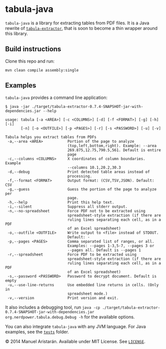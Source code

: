tabula-java
===========

`tabula-java` is a library for extracting tables from PDF files. It is a Java rewrite of [`tabula-extractor`](http://github.com/tabulapdf/tabula-extractor), that is soon to become a thin wrapper around this library.

## Build instructions

Clone this repo and run:

```
mvn clean compile assembly:single
```

## Examples

`tabula-java` provides a command line application:

```
$ java -jar ./target/tabula-extractor-0.7.4-SNAPSHOT-jar-with-dependencies.jar --help

usage: tabula [-a <AREA>] [-c <COLUMNS>] [-d] [-f <FORMAT>] [-g] [-h] [-i]
       [-n] [-o <OUTFILE>] [-p <PAGES>] [-r] [-s <PASSWORD>] [-u] [-v]

Tabula helps you extract tables from PDFs
 -a,--area <AREA>           Portion of the page to analyze
                            (top,left,bottom,right). Example: --area
                            269.875,12.75,790.5,561. Default is entire
                            page
 -c,--columns <COLUMNS>     X coordinates of column boundaries. Example
                            --columns 10.1,20.2,30.3
 -d,--debug                 Print detected table areas instead of
                            processing.
 -f,--format <FORMAT>       Output format: (CSV,TSV,JSON). Default: CSV
 -g,--guess                 Guess the portion of the page to analyze per
                            page.
 -h,--help                  Print this help text.
 -i,--silent                Suppress all stderr output.
 -n,--no-spreadsheet        Force PDF not to be extracted using
                            spreadsheet-style extraction (if there are
                            ruling lines separating each cell, as in a PDF
                            of an Excel spreadsheet)
 -o,--outfile <OUTFILE>     Write output to <file> instead of STDOUT.
                            Default: -
 -p,--pages <PAGES>         Comma separated list of ranges, or all.
                            Examples: --pages 1-3,5-7, --pages 3 or
                            --pages all. Default is --pages 1
 -r,--spreadsheet           Force PDF to be extracted using
                            spreadsheet-style extraction (if there are
                            ruling lines separating each cell, as in a PDF
                            of an Excel spreadsheet)
 -s,--password <PASSWORD>   Password to decrypt document. Default is empty
 -u,--use-line-returns      Use embedded line returns in cells. (Only in
                            spreadsheet mode.)
 -v,--version               Print version and exit.

```

It also includes a debugging tool, run `java -cp ./target/tabula-extractor-0.7.4-SNAPSHOT-jar-with-dependencies.jar org.nerdpower.tabula.debug.Debug -h` for the available options.

You can also integrate `tabula-java` with any JVM language. For Java examples, see the [`tests`](src/test/java/org/nerdpower/tabula/) folder.

© 2014 Manuel Aristarán. Available under MIT License. See [`LICENSE`](LICENSE).
